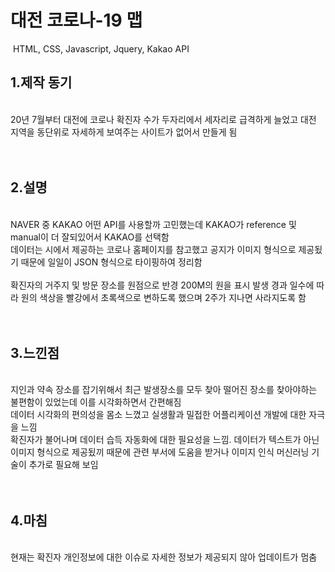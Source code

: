 # 대전 코로나-19 맵


&nbsp;HTML, CSS, Javascript, Jquery, Kakao API

## 1.제작 동기 

</br>
20년 7월부터 대전에 코로나 확진자 수가 두자리에서 세자리로 급격하게 늘었고 대전 지역을 동단위로 자세하게 보여주는 사이트가 없어서 만들게 됨  
</br></br></br>

## 2.설명 

</br>
NAVER 중 KAKAO 어떤 API를 사용할까 고민했는데 KAKAO가 reference 및 manual이 더 잘되있어서 KAKAO를 선택함 
</br>
데이터는 시에서 제공하는 코로나 홈페이지를 참고했고 공지가 이미지 형식으로 제공됬기 때문에 일일이 JSON 형식으로 타이핑하여 정리함 
</br>
</br>
확진자의 거주지 및 방문 장소를 원점으로 반경 200M의 원을 표시 
발생 경과 일수에 따라 원의 색상을 빨강에서 초록색으로 변하도록 했으며 2주가 지나면 사라지도록 함 
</br></br></br>

## 3.느낀점

</br>
지인과 약속 장소를 잡기위해서 최근 발생장소를 모두 찾아 떨어진 장소를 찾아야하는 불편함이 있었는데 이를 시각화하면서 간편해짐 
</br>
데이터 시각화의 편의성을 몸소 느꼈고 실생활과 밀접한 어플리케이션 개발에 대한 자극을 느낌 
</br>
확진자가 불어나며 데이터 습득 자동화에 대한 필요성을 느낌. 데이터가 텍스트가 아닌 이미지 형식으로 제공됬끼 때문에 관련 부서에 도움을 받거나 이미지 인식 머신러닝 기술이 추가로 필요해 보임 
</br></br></br>

## 4.마침
</br>
현재는 확진자 개인정보에 대한 이슈로 자세한 정보가 제공되지 않아 업데이트가 멈춤 
